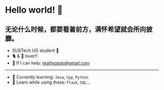 # Hello world! 🥳

无论什么时候，都要看着前方，满怀希望就会所向披靡。
---

- SUSTech UG student 🙇
- 🐈  & 🦮  lover!!
- 💬 If I can help: realhezean@gmail.com

---

- 🌱 Currently learning: `Java`, `Cpp`, `Python`
- 🔭 Learn while using these: `Flask`, `SQL`...

<!--
**HeZean/HeZean** is a ✨ _special_ ✨ repository because its `README.md` (this file) appears on your GitHub profile.

Here are some ideas to get you started:

- 🔭 I’m currently working on ...
- 👯 I’m looking to collaborate on ...
- 🤔 I’m looking for help with ...
- 🥰 I have a great boyfriend ...
- 📫 How to reach me: ...
- 😄 Pronouns: ...
- ⚡ Fun fact: ...
-->
